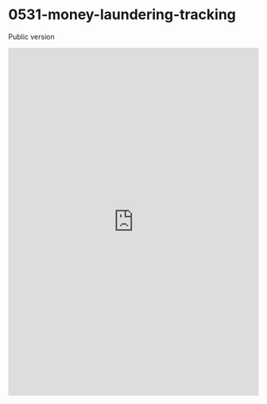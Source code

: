 # 0531-money-laundering-tracking
Public version

<iframe src="https://vs-postmedia.github.io/0531-money-laundering-tracking/" frameborder="0" style="width:100%;height:700px"></iframe>
